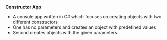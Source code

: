 **Constructor App**
- A console app written in C# which focuses on creating objects with two different constructors
- One has no parameters and creates an object with predefined values
- Second creates objects with the given parameters.
